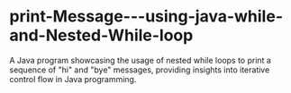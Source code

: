 # print-Message---using-java-while-and-Nested-While-loop
A Java program showcasing the usage of nested while loops to print a sequence of "hi" and "bye" messages, providing insights into iterative control flow in Java programming.
